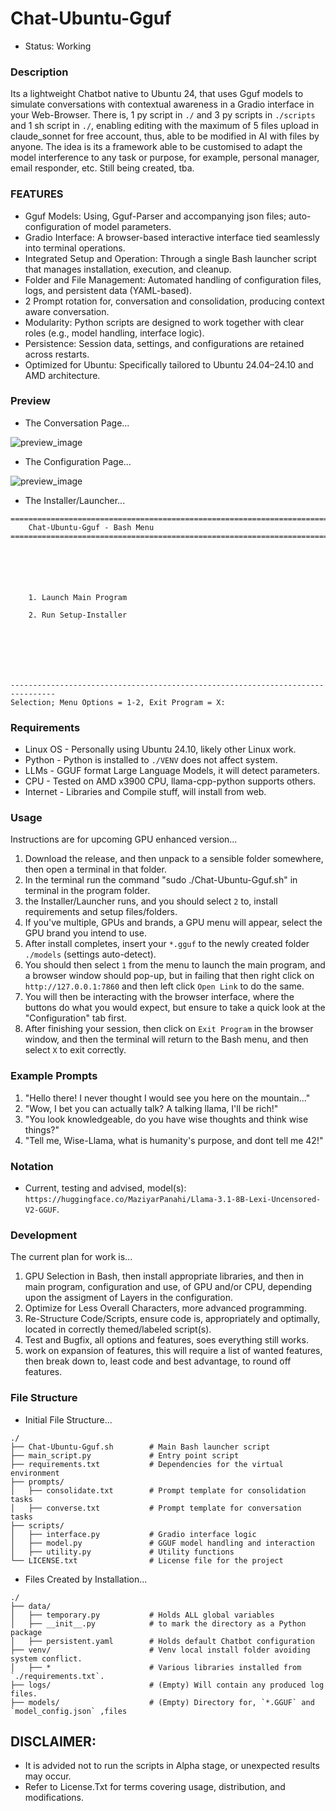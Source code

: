 # Chat-Ubuntu-Gguf
- Status: Working

### Description
Its a lightweight Chatbot native to Ubuntu 24, that uses Gguf models to simulate conversations with contextual awareness in a Gradio interface in your Web-Browser. There is, 1 py script in `./` and 3 py scripts in `./scripts` and 1 sh script in `./`, enabling editing with the maximum of 5 files upload in claude_sonnet for free account, thus, able to be modified in AI with files by anyone. The idea is its a framework able to be customised to adapt the model interference to any task or purpose, for example, personal manager, email responder, etc. Still being created, tba.  

### FEATURES
- Gguf Models: Using, Gguf-Parser and accompanying json files; auto-configuration of model parameters. 
- Gradio Interface: A browser-based interactive interface tied seamlessly into terminal operations.
- Integrated Setup and Operation: Through a single Bash launcher script that manages installation, execution, and cleanup.
- Folder and File Management: Automated handling of configuration files, logs, and persistent data (YAML-based).
- 2 Prompt rotation for, conversation and consolidation, producing context aware conversation.
- Modularity: Python scripts are designed to work together with clear roles (e.g., model handling, interface logic).
- Persistence: Session data, settings, and configurations are retained across restarts.
- Optimized for Ubuntu: Specifically tailored to Ubuntu 24.04–24.10 and AMD architecture.

### Preview
- The Conversation Page...

![preview_image](media/gradio_main.png)

- The Configuration Page...

![preview_image](media/configuration.png)

- The Installer/Launcher...
```
================================================================================
    Chat-Ubuntu-Gguf - Bash Menu
================================================================================






    1. Launch Main Program

    2. Run Setup-Installer







--------------------------------------------------------------------------------
Selection; Menu Options = 1-2, Exit Program = X: 

```

### Requirements
- Linux OS - Personally using Ubuntu 24.10, likely other Linux work.
- Python - Python is installed to `./VENV` does not affect system.
- LLMs - GGUF format Large Language Models, it will detect parameters.
- CPU - Tested on AMD x3900 CPU, llama-cpp-python supports others.
- Internet - Libraries and Compile stuff, will install from web.  

### Usage
Instructions are for upcoming GPU enhanced version...
1. Download the release, and then unpack to a sensible folder somewhere, then open a terminal in that folder.
1. In the terminal run the command "sudo ./Chat-Ubuntu-Gguf.sh" in terminal in the program folder.
2. the Installer/Launcher runs, and you should select `2` to, install requirements and setup files/folders.
3. If you've multiple, GPUs and brands, a GPU menu will appear, select the GPU brand you intend to use.
3. After install completes, insert your `*.gguf` to the newly created folder `./models` (settings auto-detect).
4. You should then select `1` from the menu to launch the main program, and a browser window should pop-up, but in failing that then right click on `http://127.0.0.1:7860` and then left click `Open Link` to do the same.
5. You will then be interacting with the browser interface, where the buttons do what you would expect, but ensure to take a quick look at the "Configuration" tab first.
6. After finishing your session, then click on `Exit Program` in the browser window, and then the terminal will return to the Bash menu, and then select `X` to exit correctly. 

### Example Prompts
1) "Hello there! I never thought I would see you here on the mountain..."
2) "Wow, I bet you can actually talk? A talking llama, I'll be rich!"
3) "You look knowledgeable, do you have wise thoughts and think wise things?"
4) "Tell me, Wise-Llama, what is humanity's purpose, and dont tell me 42!"

### Notation
- Current, testing and advised, model(s): `https://huggingface.co/MaziyarPanahi/Llama-3.1-8B-Lexi-Uncensored-V2-GGUF`.

### Development
The current plan for work is...
1. GPU Selection in Bash, then install appropriate libraries, and then in main program, configuration and use, of GPU and/or CPU, depending upon the assigment of Layers in the configuration.
1. Optimize for Less Overall Characters, more advanced programming. 
2. Re-Structure Code/Scripts, ensure code is, appropriately and optimally, located in correctly themed/labeled script(s).
2. Test and Bugfix, all options and features, soes everything still works.
5. work on expansion of features, this will require a list of wanted features, then break down to, least code and best advantage, to round off features.

### File Structure
- Initial File Structure...
```
./
├── Chat-Ubuntu-Gguf.sh        # Main Bash launcher script
├── main_script.py             # Entry point script
├── requirements.txt           # Dependencies for the virtual environment
├── prompts/
│   ├── consolidate.txt        # Prompt template for consolidation tasks
│   ├── converse.txt           # Prompt template for conversation tasks
├── scripts/
│   ├── interface.py           # Gradio interface logic
│   ├── model.py               # GGUF model handling and interaction
│   ├── utility.py             # Utility functions
└── LICENSE.txt                # License file for the project
```
- Files Created by Installation...
```
./
├── data/
│   ├── temporary.py           # Holds ALL global variables
│   ├── __init__.py            # to mark the directory as a Python package
│   ├── persistent.yaml        # Holds default Chatbot configuration
├── venv/                      # Venv local install folder avoiding system conflict.
│   ├── *                      # Various libraries installed from `./requirements.txt`.
├── logs/                      # (Empty) Will contain any produced log files.
├── models/                    # (Empty) Directory for, `*.GGUF` and `model_config.json` ,files
```

## DISCLAIMER:
- It is advided not to run the scripts in Alpha stage, or unexpected results may occur.
- Refer to License.Txt for terms covering usage, distribution, and modifications.
